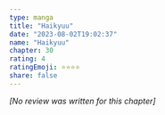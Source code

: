 ```yaml
---
type: manga
title: "Haikyuu"
date: "2023-08-02T19:02:37"
name: "Haikyuu"
chapter: 30
rating: 4
ratingEmoji: ⭐️⭐️⭐️⭐️
share: false
---
```


_[No review was written for this chapter]_
